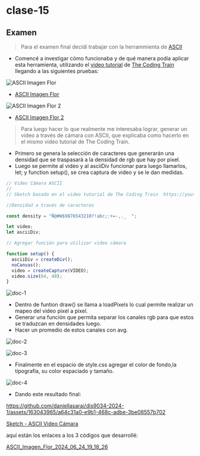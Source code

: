 # clase-15
## Examen 
> Para el examen final decidí trabajar con la herrammienta de [ASCII](https://www.tetoki.eu/asciiart/)
- Comencé a investigar cómo funcionaba y de qué manera podía aplicar esta herramienta, utilizando el [video tutorial](https://youtu.be/55iwMYv8tGI?si=27dvJOpGSa8W4LV-) de [The Coding Train](https://thecodingtrain.com/) llegando a las siguientes pruebas:

![ASCII Imagen Flor](https://github.com/daniellasarai/dis9034-2024-1/assets/163043965/09624524-cace-4522-be7a-8a1dc5f90429)
- [ASCII Imagen Flor](https://editor.p5js.org/daniellasarai/sketches/_CxYBktuh)

![ASCII Imagen Flor 2](https://github.com/daniellasarai/dis9034-2024-1/assets/163043965/4672341b-2d48-45ba-b7a5-5f995df75e8e)
- [ASCII Imagen Flor 2](https://editor.p5js.org/daniellasarai/sketches/0igG_06mG)

> Para luego hacer lo que realmente me interesaba lograr, generar un video a través de cámara con ASCII, que explicaba como hacerlo en el mismo video tutorial de The Coding Train.
- Primero se genera la selección de caracteres que generarán una densidad que se traspasará a la densidad de rgb que hay por pixel.
- Luego se permite al video y al asciiDiv funcionar para luego llamarlos, let; y function setup(), se crea captura de video y se le dan medidas.

```javascript
// Video Cámara ASCII
//
// Sketch basado en el video tutorial de The Coding Train  https://youtu.be/55iwMYv8tGI?si=JPM8JiAxjQ4Ufuz7

//Densidad a través de caracteres

const density = "Ñ@#W$9876543210?!abc;:+=-,._  ";

let video;
let asciiDiv;

// Agregar función para utilizar video cámara

function setup() {
  asciiDiv = createDiv();
  noCanvas();
  video = createCapture(VIDEO);
  video.size(64, 48);
}

```

![doc-1](https://github.com/daniellasarai/dis9034-2024-1/assets/163043965/4cf85af1-6235-4c86-9c16-a7457849e631)

- Dentro de funtion draw() se llama a loadPixels lo cual permite realizar un mapeo del video pixel a pixel.
- Generar una función que permita separar los canales rgb para que estos se traduzcan en densidades luego.
- Hacer un promedio de estos canales con avg.

![doc-2](https://github.com/daniellasarai/dis9034-2024-1/assets/163043965/5ecd822e-0f21-4acf-bff5-c94932d7a10e)

![doc-3](https://github.com/daniellasarai/dis9034-2024-1/assets/163043965/e86a6c45-5cfa-489f-9f8f-b9b4c3d672f2)

- Finalmente en el espacio de style.css agregar el color de fondo,la tipografía, su color espaciado y tamaño.

![doc-4](https://github.com/daniellasarai/dis9034-2024-1/assets/163043965/821379a5-e4bf-47e6-b2fd-076acb40b975)

- Dando este resultado final:

https://github.com/daniellasarai/dis9034-2024-1/assets/163043965/a64c31a0-e9b1-468c-adbe-3be08557b702

[Sketch - ASCII Video Cámara](https://editor.p5js.org/daniellasarai/sketches/tij33uGJv)

aquí están los enlaces a los 3 códigos que desarrollé:

[ASCII_Imagen_Flor_2024_06_24_19_18_26](./ASCII_Imagen_Flor_2024_06_24_19_18_26)

